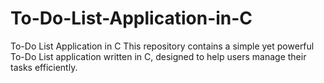 # To-Do-List-Application-in-C
To-Do List Application in C This repository contains a simple yet powerful To-Do List application written in C, designed to help users manage their tasks efficiently. 
